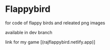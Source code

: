 # Flappybird

for code of flappy birds and releated png images 

available in dev branch

link for my game [(rajflappybird.netlify.app)]
